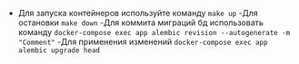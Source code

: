 - Для запуска контейнеров используйте команду
```make up```
-Для остановки
```make down```
-Для коммита миграций бд использовать команду
```docker-compose exec app alembic revision --autogenerate -m "Comment"```
-Для применения изменений
```docker-compose exec app alembic upgrade head```

